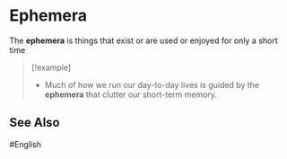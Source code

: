 # Ephemera

The **ephemera** is things that exist or are used or enjoyed for only a short time

> [!example]
> - Much of how we run our day-to-day lives is guided by the **ephemera** that clutter our short-term memory. 

## See Also 

#English 
